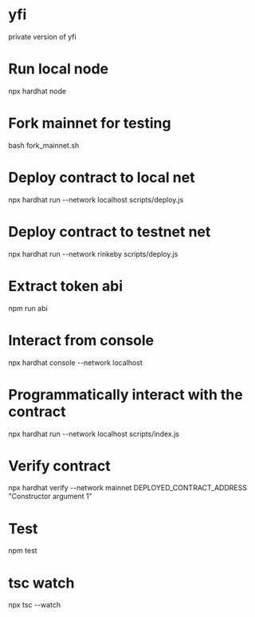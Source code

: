 # yfi

private version of yfi

# Run local node

npx hardhat node

# Fork mainnet for testing

bash fork_mainnet.sh

# Deploy contract to local net

npx hardhat run --network localhost scripts/deploy.js

# Deploy contract to testnet net

npx hardhat run --network rinkeby scripts/deploy.js

# Extract token abi

npm run abi

# Interact from console

npx hardhat console --network localhost

# Programmatically interact with the contract

npx hardhat run --network localhost scripts/index.js

# Verify contract

npx hardhat verify --network mainnet DEPLOYED_CONTRACT_ADDRESS "Constructor argument 1"

# Test

npm test

# tsc watch

npx tsc --watch
